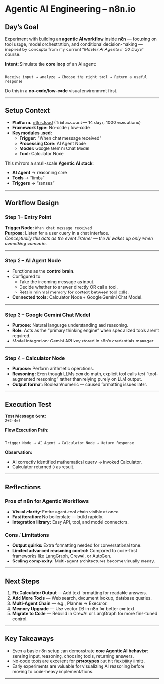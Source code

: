 # Agentic AI Engineering – n8n.io

## Day’s Goal
Experiment with building an **agentic AI workflow** inside **n8n** — focusing on tool usage, model orchestration, and conditional decision-making — inspired by concepts from my current *"Master AI Agents in 30 Days"* course.

**Intent:** Simulate the **core loop** of an AI agent:
```

Receive input → Analyze → Choose the right tool → Return a useful response

```
Do this in a **no-code/low-code** visual environment first.

---

## Setup Context
- **Platform:** [n8n.cloud]() (Trial account — 14 days, 1000 executions)
- **Framework type:** No-code / low-code
- **Key modules used:**
  - **Trigger:** "When chat message received"
  - **Processing Core:** AI Agent Node
  - **Model:** Google Gemini Chat Model
  - **Tool:** Calculator Node

This mirrors a small-scale **Agentic AI stack**:
- **AI Agent** → reasoning core
- **Tools** → “limbs”
- **Triggers** → “senses”

---

## Workflow Design

### **Step 1 – Entry Point**
**Trigger Node:** `When chat message received`  
**Purpose:** Listen for a user query in a chat interface.  
_Conceptually this acts as the event listener — the AI wakes up only when something comes in._

---

### **Step 2 – AI Agent Node**
- Functions as the **control brain**.
- Configured to:
  - Take the incoming message as input.
  - Decide whether to answer directly OR call a tool.
  - Retain minimal memory for context between tool calls.
- **Connected tools:** Calculator Node + Google Gemini Chat Model.

---

### **Step 3 – Google Gemini Chat Model**
- **Purpose:** Natural language understanding and reasoning.
- **Role:** Acts as the “primary thinking engine” when specialized tools aren’t required.
- Model integration: Gemini API key stored in n8n’s credentials manager.

---

### **Step 4 – Calculator Node**
- **Purpose:** Perform arithmetic operations.
- **Reasoning:** Even though LLMs *can* do math, explicit tool calls test “tool-augmented reasoning” rather than relying purely on LLM output.
- **Output format:** Boolean/numeric — caused formatting issues later.

---

## Execution Test

**Test Message Sent:**  
`2+2-4=?`

**Flow Execution Path:**
```

Trigger Node → AI Agent → Calculator Node → Return Response

```

**Observation:**
- AI correctly identified mathematical query → invoked Calculator.
- Calculator returned `0` as result.

---

## Reflections

### **Pros of n8n for Agentic Workflows**
- **Visual clarity:** Entire agent-tool chain visible at once.
- **Fast iteration:** No boilerplate — build rapidly.
- **Integration library:** Easy API, tool, and model connectors.

### **Cons / Limitations**
- **Output quirks:** Extra formatting needed for conversational tone.
- **Limited advanced reasoning control:** Compared to code-first frameworks like LangGraph, CrewAI, or AutoGen.
- **Scaling complexity:** Multi-agent architectures become visually messy.

---

## Next Steps
1. **Fix Calculator Output** — Add text formatting for readable answers.
2. **Add More Tools** — Web search, document lookup, database queries.
3. **Multi-Agent Chain** — e.g., Planner → Executor.
4. **Memory Upgrade** — Use vector DB in n8n for better context.
5. **Migrate to Code** — Rebuild in CrewAI or LangGraph for more fine-tuned control.

---

## Key Takeaways
- Even a basic n8n setup can demonstrate **core Agentic AI behavior**: sensing input, reasoning, choosing tools, returning answers.
- No-code tools are excellent for **prototypes** but hit flexibility limits.
- Early experiments are valuable for visualizing AI reasoning before moving to code-heavy implementations.

---

